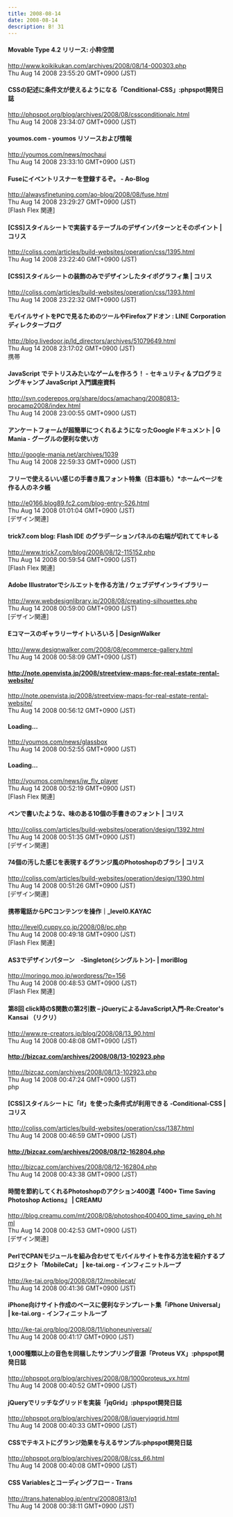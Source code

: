 ```yaml
---
title: 2008-08-14
date: 2008-08-14
description: B! 31
---
```


#### Movable Type 4.2 リリース: 小粋空間
http://www.koikikukan.com/archives/2008/08/14-000303.php<br>
Thu Aug 14 2008 23:55:20 GMT+0900 (JST)<br>


#### CSSの記述に条件文が使えるようになる「Conditional-CSS」:phpspot開発日誌
http://phpspot.org/blog/archives/2008/08/cssconditionalc.html<br>
Thu Aug 14 2008 23:34:07 GMT+0900 (JST)<br>


#### youmos.com - youmos リソースおよび情報
http://youmos.com/news/mochaui<br>
Thu Aug 14 2008 23:33:10 GMT+0900 (JST)<br>


#### Fuseにイベントリスナーを登録するぞ。 - Ao-Blog
http://alwaysfinetuning.com/ao-blog/2008/08/fuse.html<br>
Thu Aug 14 2008 23:29:27 GMT+0900 (JST)<br>
[Flash Flex 関連]


####   [CSS]スタイルシートで実装するテーブルのデザインパターンとそのポイント | コリス
http://coliss.com/articles/build-websites/operation/css/1395.html<br>
Thu Aug 14 2008 23:22:40 GMT+0900 (JST)<br>


####   [CSS]スタイルシートの装飾のみでデザインしたタイポグラフィ集 | コリス
http://coliss.com/articles/build-websites/operation/css/1393.html<br>
Thu Aug 14 2008 23:22:32 GMT+0900 (JST)<br>


#### モバイルサイトをPCで見るためのツールやFirefoxアドオン : LINE Corporation ディレクターブログ
http://blog.livedoor.jp/ld_directors/archives/51079649.html<br>
Thu Aug 14 2008 23:17:02 GMT+0900 (JST)<br>
携帯


#### JavaScript でテトリスみたいなゲームを作ろう！ - セキュリティ＆プログラミングキャンプ JavaScript 入門講座資料
http://svn.coderepos.org/share/docs/amachang/20080813-procamp2008/index.html<br>
Thu Aug 14 2008 23:00:55 GMT+0900 (JST)<br>


#### アンケートフォームが超簡単につくれるようになったGoogleドキュメント | G Mania - グーグルの便利な使い方
http://google-mania.net/archives/1039<br>
Thu Aug 14 2008 22:59:33 GMT+0900 (JST)<br>


#### フリーで使えるいい感じの手書き風フォント特集（日本語も）*ホームページを作る人のネタ帳
http://e0166.blog89.fc2.com/blog-entry-526.html<br>
Thu Aug 14 2008 01:01:04 GMT+0900 (JST)<br>
[デザイン関連]


#### trick7.com blog: Flash IDE のグラデーションパネルの右端が切れててキレる
http://www.trick7.com/blog/2008/08/12-115152.php<br>
Thu Aug 14 2008 00:59:54 GMT+0900 (JST)<br>
[Flash Flex 関連]


#### Adobe Illustratorでシルエットを作る方法 / ウェブデザインライブラリー
http://www.webdesignlibrary.jp/2008/08/creating-silhouettes.php<br>
Thu Aug 14 2008 00:59:00 GMT+0900 (JST)<br>
[デザイン関連]


#### Eコマースのギャラリーサイトいろいろ | DesignWalker
http://www.designwalker.com/2008/08/ecommerce-gallery.html<br>
Thu Aug 14 2008 00:58:09 GMT+0900 (JST)<br>


#### http://note.openvista.jp/2008/streetview-maps-for-real-estate-rental-website/
http://note.openvista.jp/2008/streetview-maps-for-real-estate-rental-website/<br>
Thu Aug 14 2008 00:56:12 GMT+0900 (JST)<br>


#### Loading...
http://youmos.com/news/glassbox<br>
Thu Aug 14 2008 00:52:55 GMT+0900 (JST)<br>


#### Loading...
http://youmos.com/news/jw_flv_player<br>
Thu Aug 14 2008 00:52:19 GMT+0900 (JST)<br>
[Flash Flex 関連]


####   ペンで書いたような、味のある10個の手書きのフォント | コリス
http://coliss.com/articles/build-websites/operation/design/1392.html<br>
Thu Aug 14 2008 00:51:35 GMT+0900 (JST)<br>
[デザイン関連]


####   74個の汚した感じを表現するグランジ風のPhotoshopのブラシ | コリス
http://coliss.com/articles/build-websites/operation/design/1390.html<br>
Thu Aug 14 2008 00:51:26 GMT+0900 (JST)<br>
[デザイン関連]


#### 携帯電話からPCコンテンツを操作｜_level0.KAYAC
http://level0.cuppy.co.jp/2008/08/pc.php<br>
Thu Aug 14 2008 00:49:18 GMT+0900 (JST)<br>
[Flash Flex 関連]


####   AS3でデザインパターン　-Singleton(シングルトン)-  | moriBlog
http://moringo.moo.jp/wordpress/?p=156<br>
Thu Aug 14 2008 00:48:53 GMT+0900 (JST)<br>
[Flash Flex 関連]


####   第8回 click時の$関数の第2引数 – jQueryによるJavaScript入門-Re:Creator's Kansai （リクリ）
http://www.re-creators.jp/blog/2008/08/13_90.html<br>
Thu Aug 14 2008 00:48:08 GMT+0900 (JST)<br>


#### http://bizcaz.com/archives/2008/08/13-102923.php
http://bizcaz.com/archives/2008/08/13-102923.php<br>
Thu Aug 14 2008 00:47:24 GMT+0900 (JST)<br>
php


####   [CSS]スタイルシートに「if」を使った条件式が利用できる -Conditional-CSS | コリス
http://coliss.com/articles/build-websites/operation/css/1387.html<br>
Thu Aug 14 2008 00:46:59 GMT+0900 (JST)<br>


#### http://bizcaz.com/archives/2008/08/12-162804.php
http://bizcaz.com/archives/2008/08/12-162804.php<br>
Thu Aug 14 2008 00:43:38 GMT+0900 (JST)<br>


#### 時間を節約してくれるPhotoshopのアクション400選『400+ Time Saving Photoshop Actions』 | CREAMU
http://blog.creamu.com/mt/2008/08/photoshop400400_time_saving_ph.html<br>
Thu Aug 14 2008 00:42:53 GMT+0900 (JST)<br>
[デザイン関連]


#### PerlでCPANモジュールを組み合わせてモバイルサイトを作る方法を紹介するプロジェクト「MobileCat」 | ke-tai.org - インフィニットループ
http://ke-tai.org/blog/2008/08/12/mobilecat/<br>
Thu Aug 14 2008 00:41:36 GMT+0900 (JST)<br>


#### iPhone向けサイト作成のベースに便利なテンプレート集「iPhone Universal」 | ke-tai.org - インフィニットループ
http://ke-tai.org/blog/2008/08/11/iphoneuniversal/<br>
Thu Aug 14 2008 00:41:17 GMT+0900 (JST)<br>


#### 1,000種類以上の音色を同梱したサンプリング音源「Proteus VX」:phpspot開発日誌
http://phpspot.org/blog/archives/2008/08/1000proteus_vx.html<br>
Thu Aug 14 2008 00:40:52 GMT+0900 (JST)<br>


#### jQueryでリッチなグリッドを実装「jqGrid」:phpspot開発日誌
http://phpspot.org/blog/archives/2008/08/jqueryjqgrid.html<br>
Thu Aug 14 2008 00:40:33 GMT+0900 (JST)<br>


#### CSSでテキストにグランジ効果を与えるサンプル:phpspot開発日誌
http://phpspot.org/blog/archives/2008/08/css_66.html<br>
Thu Aug 14 2008 00:40:08 GMT+0900 (JST)<br>


#### CSS Variablesとコーディングフロー - Trans
http://trans.hatenablog.jp/entry/20080813/p1<br>
Thu Aug 14 2008 00:38:11 GMT+0900 (JST)<br>


